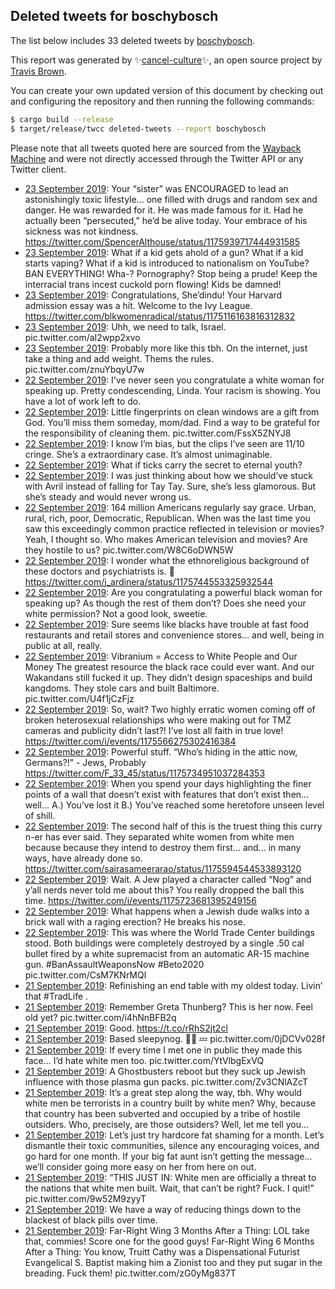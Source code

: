 ## Deleted tweets for boschybosch

The list below includes 33 deleted tweets by
[boschybosch](https://twitter.com/boschybosch).



This report was generated by ✨[cancel-culture](https://github.com/travisbrown/cancel-culture)✨,
an open source project by [Travis Brown](https://twitter.com/travisbrown).

You can create your own updated version of this document by checking out and configuring the
repository and then running the following commands:

```bash
$ cargo build --release
$ target/release/twcc deleted-tweets --report boschybosch
```

Please note that all tweets quoted here are sourced from the
[Wayback Machine](https://web.archive.org) and were not directly accessed through the Twitter API or
any Twitter client.

* [23 September 2019](https://web.archive.org/web/20190923171757/https://twitter.com/boschybosch/status/1176180203657355264): Your “sister” was ENCOURAGED to lead an astonishingly toxic lifestyle... one filled with drugs and random sex and danger. He was rewarded for it. He was made famous for it.   Had he actually been “persecuted,” he’d be alive today.   Your embrace of his sickness was not kindness. https://twitter.com/SpencerAlthouse/status/1175939717444931585 <!--1176180203657355264-->
* [23 September 2019](https://web.archive.org/web/20190923155718/https://twitter.com/boschybosch/status/1176155338921394176): What if a kid gets ahold of a gun? What if a kid starts vaping? What if a kid is introduced to nationalism on YouTube? BAN EVERYTHING!  Wha-? Pornography? Stop being a prude! Keep the interracial trans incest cuckold porn flowing! Kids be damned! <!--1176155338921394176-->
* [23 September 2019](https://web.archive.org/web/20190923152220/https://twitter.com/boschybosch/status/1176150388447371273): Congratulations, She’dindu! Your Harvard admission essay was a hit. Welcome to the Ivy League. https://twitter.com/blkwomenradical/status/1175116163816312832 <!--1176150388447371273-->
* [23 September 2019](https://web.archive.org/web/20190923142256/https://twitter.com/boschybosch/status/1176133342045057029): Uhh, we need to talk, Israel. pic.twitter.com/aI2wpp2xvo <!--1176133342045057029-->
* [23 September 2019](https://web.archive.org/web/20190923105143/https://twitter.com/boschybosch/status/1176084343959248896): Probably more like this tbh.  On the internet, just take a thing and add weight. Thems the rules. pic.twitter.com/znuYbqyU7w <!--1176084343959248896-->
* [22 September 2019](https://web.archive.org/web/20190922200951/https://twitter.com/boschybosch/status/1175860637148356614): I’ve never seen you congratulate a white woman for speaking up. Pretty condescending, Linda. Your racism is showing.   You have a lot of work left to do. <!--1175860637148356614-->
* [22 September 2019](https://web.archive.org/web/20190922174803/https://twitter.com/boschybosch/status/1175823125579087873): Little fingerprints on clean windows are a gift from God. You’ll miss them someday, mom/dad. Find a way to be grateful for the responsibility of cleaning them. pic.twitter.com/FssX5ZNYJ8 <!--1175823125579087873-->
* [22 September 2019](https://web.archive.org/web/20190922171132/https://twitter.com/boschybosch/status/1175813935737516037): I know I’m bias, but the clips I’ve seen are 11/10 cringe. She’s a extraordinary case. It’s almost unimaginable. <!--1175813935737516037-->
* [22 September 2019](https://web.archive.org/web/20190922163542/https://twitter.com/boschybosch/status/1175807286780018688): What if ticks carry the secret to eternal youth? <!--1175810311875715073-->
* [22 September 2019](https://web.archive.org/web/20190922163542/https://twitter.com/boschybosch/status/1175807286780018688): I was just thinking about how we should’ve stuck with Avril instead of falling for Tay Tay. Sure, she’s less glamorous. But she’s steady and would never wrong us. <!--1175807286780018688-->
* [22 September 2019](https://web.archive.org/web/20190922155549/https://twitter.com/boschybosch/status/1175779713362681861): 164 million Americans regularly say grace. Urban, rural, rich, poor, Democratic, Republican.  When was the last time you saw this exceedingly common practice reflected in television or movies?  Yeah, I thought so. Who makes American television and movies? Are they hostile to us? pic.twitter.com/W8C6oDWN5W <!--1175779713362681861-->
* [22 September 2019](https://web.archive.org/web/20190922134942/https://twitter.com/boschybosch/status/1175760683578925056): I wonder what the ethnoreligious background of these doctors and psychiatrists is. 🤔 https://twitter.com/j_ardinera/status/1175744553325932544 <!--1175760683578925056-->
* [22 September 2019](https://web.archive.org/web/20190922140413/https://twitter.com/boschybosch/status/1175760204442603520): Are you congratulating a powerful black woman for speaking up? As though the rest of them don’t? Does she need your white permission?  Not a good look, sweetie. <!--1175760204442603520-->
* [22 September 2019](https://web.archive.org/web/20190922131516/https://twitter.com/boschybosch/status/1175750980832509952): Sure seems like blacks have trouble at fast food restaurants and retail stores and convenience stores... and well, being in public at all, really. <!--1175750980832509952-->
* [22 September 2019](https://web.archive.org/web/20190922124821/https://twitter.com/boschybosch/status/1175746040118546433): Vibranium = Access to White People and Our Money  The greatest resource the black race could ever want.   And our Wakandans still fucked it up. They didn’t design spaceships and build kangdoms. They stole cars and built Baltimore. pic.twitter.com/U4f1jCzFjz <!--1175746040118546433-->
* [22 September 2019](https://web.archive.org/web/20190922121621/https://twitter.com/boschybosch/status/1175743607015391232): So, wait? Two highly erratic women coming off of broken heterosexual relationships who were making out for TMZ cameras and publicity didn’t last?! I’ve lost all faith in true love! https://twitter.com/i/events/1175566275302416384 <!--1175743607015391232-->
* [22 September 2019](https://web.archive.org/web/20190922120752/https://twitter.com/boschybosch/status/1175741975376596992): Powerful stuff.   “Who’s hiding in the attic now, Germans?!” - Jews, Probably https://twitter.com/F_33_45/status/1175734951037284353 <!--1175741975376596992-->
* [22 September 2019](https://web.archive.org/web/20190922121741/https://twitter.com/boschybosch/status/1175741091838136327): When you spend your days highlighting the finer points of a wall that doesn’t exist with features that don’t exist then... well...  A.) You’ve lost it  B.) You’ve reached some heretofore unseen level of shill. <!--1175741091838136327-->
* [22 September 2019](https://web.archive.org/web/20190922115747/https://twitter.com/boschybosch/status/1175740462176591872): The second half of this is the truest thing this curry n-er has ever said.   They separated white women from white men because because they intend to destroy them first... and... in many ways, have already done so. https://twitter.com/sairasameerarao/status/1175594544533893120 <!--1175740462176591872-->
* [22 September 2019](https://web.archive.org/web/20190922120457/https://twitter.com/boschybosch/status/1175739497146933248): Wait. A Jew played a character called “Nog” and y’all nerds never told me about this? You really dropped the ball this time. https://twitter.com/i/events/1175723681395249156 <!--1175739497146933248-->
* [22 September 2019](https://web.archive.org/web/20190922023016/https://twitter.com/boschybosch/status/1175594686477721608): What happens when a Jewish dude walks into a brick wall with a raging erection?  He breaks his nose. <!--1175594686477721608-->
* [22 September 2019](https://web.archive.org/web/20190922021100/https://twitter.com/boschybosch/status/1175589283949895680): This was where the World Trade Center buildings stood. Both buildings were completely destroyed by a single .50 cal bullet fired by a white supremacist from an automatic AR-15 machine gun.  #BanAssaultWeaponsNow   #Beto2020  pic.twitter.com/CsM7KNrMQl <!--1175589283949895680-->
* [21 September 2019](https://web.archive.org/web/20190921212624/https://twitter.com/boschybosch/status/1175489681556946946): Refinishing an end table with my oldest today. Livin’ that  #TradLife . <!--1175489681556946946-->
* [21 September 2019](https://web.archive.org/web/20190921202441/https://twitter.com/boschybosch/status/1175462211243913216): Remember Greta Thunberg? This is her now. Feel old yet? pic.twitter.com/i4hNnBFB2q <!--1175462211243913216-->
* [21 September 2019](https://web.archive.org/web/20190921170757/https://twitter.com/boschybosch/status/1175456644609794049): Good. https://t.co/rRhS2jt2cl <!--1175456644609794049-->
* [21 September 2019](https://web.archive.org/web/20190921200319/https://twitter.com/boschybosch/status/1175455682847563776): Based sleepynog. 👨🏾 💤 pic.twitter.com/0jDCVv028f <!--1175455682847563776-->
* [21 September 2019](https://web.archive.org/web/20190921135142/https://twitter.com/boschybosch/status/1175391990952931329): If every time I met one in public they made this face... I’d hate white men too. pic.twitter.com/YtVlbgExVQ <!--1175391990952931329-->
* [21 September 2019](https://web.archive.org/web/20190921115517/https://twitter.com/boschybosch/status/1175374892176482304): A Ghostbusters reboot but they suck up Jewish influence with those plasma gun packs. pic.twitter.com/Zv3CNlAZcT <!--1175374892176482304-->
* [21 September 2019](https://web.archive.org/web/20190921121023/https://twitter.com/boschybosch/status/1175374374079217665): It’s a great step along the way, tbh. Why would white men be terrorists in a country built by white men? Why, because that country has been subverted and occupied by a tribe of hostile outsiders. Who, precisely, are those outsiders? Well, let me tell you... <!--1175374374079217665-->
* [21 September 2019](https://web.archive.org/web/20190921120747/https://twitter.com/boschybosch/status/1175373824617000961): Let’s just try hardcore fat shaming for a month. Let’s dismantle their toxic communities, silence any encouraging voices, and go hard for one month. If your big fat aunt isn’t getting the message... we’ll consider going more easy on her from here on out. <!--1175373824617000961-->
* [21 September 2019](https://web.archive.org/web/20190921115721/https://twitter.com/boschybosch/status/1175373214987509761): “THIS JUST IN: White men are officially a threat to the nations that white men built. Wait, that can’t be right? Fuck. I quit!” pic.twitter.com/9w52M9zyyT <!--1175373214987509761-->
* [21 September 2019](https://web.archive.org/web/20190921115130/https://twitter.com/boschybosch/status/1175372517730639872): We have a way of reducing things down to the blackest of black pills over time. <!--1175372519869755398-->
* [21 September 2019](https://web.archive.org/web/20190921115130/https://twitter.com/boschybosch/status/1175372517730639872): Far-Right Wing 3 Months After a Thing: LOL take that, commies! Score one for the good guys!  Far-Right Wing 6 Months After a Thing: You know, Truitt Cathy was a Dispensational Futurist Evangelical S. Baptist making him a Zionist too and they put sugar in the breading. Fuck them! pic.twitter.com/zG0yMg837T <!--1175372517730639872-->
